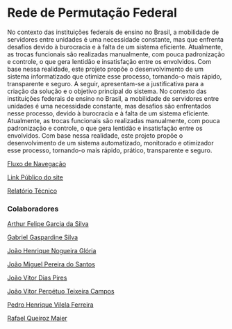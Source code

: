 # Rede de Permutação Federal

No contexto das instituições federais de ensino no Brasil, a mobilidade de servidores entre unidades é uma necessidade constante, mas que enfrenta desafios devido à burocracia e à falta de um sistema eficiente. Atualmente, as trocas funcionais são realizadas manualmente, com pouca padronização e controle, o que gera lentidão e insatisfação entre os envolvidos. Com base nessa realidade, este projeto propõe o desenvolvimento de um sistema informatizado que otimize esse processo, tornando-o mais rápido, transparente e seguro. A seguir, apresentam-se a justificativa para a criação da solução e o objetivo principal do sistema.
No contexto das instituições federais de ensino no Brasil, a mobilidade de servidores entre unidades é uma necessidade constante, mas desafios são enfrentados nesse processo, devido à burocracia e à falta de um sistema eficiente. Atualmente, as trocas funcionais são realizadas manualmente, com pouca padronização e controle, o que gera lentidão e insatisfação entre os envolvidos. Com base nessa realidade, este projeto propõe o desenvolvimento de um sistema automatizado, monitorado e otimizador esse processo, tornando-o mais rápido, prático, transparente e seguro.





[Fluxo de Navegação](https://miro.com/app/board/uXjVJSXUgGY=/)


[Link Público do site](https://ch3l01.github.io/Rede-de-Permuta-o-Federal/)


[Relatório Técnico](https://docs.google.com/document/d/1k5hUbHIdhUB_OKUO9VN03HZ4jkoTru7eyfBNyudU8d0/edit?tab=t.0)


### Colaboradores

[Arthur Felipe Garcia da Silva](https://github.com/ArthurTomate)

[Gabriel Gaspardine Silva](https://github.com/g-g4spar)

[João Henrique Nogueira Glória](https://github.com/Jhnogueira)

[João Miguel Pereira do Santos](https://github.com/fidaegua)

[João Vitor Dias Pires](https://github.com/Daysnb)

[João Vitor Perpétuo Teixeira Campos](https://github.com/JV590)

[Pedro Henrique Vilela Ferreira](https://github.com/PhzimVilela)

[Rafael Queiroz Maier](https://github.com/cH3L01)
